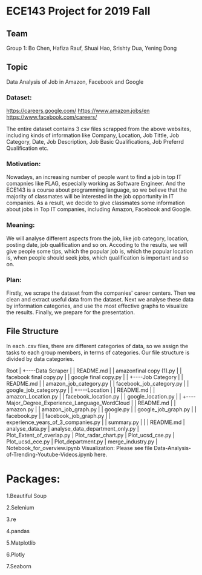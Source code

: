 # ECE143 Project for 2019 Fall
## Team
Group 1: Bo Chen, Hafiza Rauf, Shuai Hao, Srishty Dua, Yening Dong

## Topic
Data Analysis of Job in Amazon, Facebook and Google

### Dataset:
https://careers.google.com/
https://www.amazon.jobs/en
https://www.facebook.com/careers/

The entire dataset contains 3 csv files scrapped from the above websites, including kinds of information like Company, Location, Job Tittle, Job Category, Date, Job Description, Job Basic Qualifications, Job Preferrd Qualification etc.

### Motivation:
Nowadays, an increasing number of people want to find a job in top IT comapnies like FLAG, especially working as Software Engineer. And the ECE143 is a course about programming language, so we believe that the majority of classmates will be interested in the job opportunity in IT companies. As a result, we decide to give classmates some information about jobs in Top IT companies, including Amazon, Facebook and Google.

### Meaning:
We will analyse different aspects from the job, like job category, location, posting date, job qualification and so on. Accoding to the results, we will give people some tips, which the popular job is, which the popular location is, when people should seek jobs, which qualification is important and so on.

### Plan:
Firstly, we scrape the dataset from the companies' career centers. Then we clean and extract useful data from the dataset. Next we analyse these data by information categories, and use the most effective graphs to visualize the results. Finally, we prepare for the presentation.

## File Structure
In each .csv files, there are different categories of data, so we assign the tasks to each group members, in terms of categories. Our file structure is divided by data categories.

Root
|
+----Data Scraper
|       |   README.md
|       |   amazonfinal copy (1).py
|       |   facebook final copy.py
|       |   google final copy.py
|
|
+----Job Category
|       |   README.md
|       |   amazon_job_category.py
|       |   facebook_job_category.py
|       |   google_job_category.py
|
|
+----Location
|       |   README.md
|       |   amazon_Location.py
|       |   facebook_location.py
|       |   google_location.py
|
|
+----Major_Degree_Experience_Language_WordCloud
|       |   README.md
|       |   amazon.py
|       |   amazon_job_graph.py
|       |   google.py
|       |   google_job_graph.py
|       |   facebook.py
|       |   facebook_job_graph.py
|       |   experience_years_of_3_companies.py
|       |   summary.py
|
|
|    README.md
|    analyse_data.py
|    analyse_data_department_only.py
|    Plot_Extent_of_overlap.py
|    Plot_radar_chart.py
|    Plot_ucsd_cse.py
|    Plot_ucsd_ece.py
|    Plot_department.py
|    merge_industry.py
|    Notebook_for_overview.ipynb
Visualization:
Please see file Data-Analysis-of-Trending-Youtube-Videos.ipynb here.

# Packages:
1.Beautiful Soup

2.Selenium

3.re

4.pandas

5.Matplotlib

6.Plotly

7.Seaborn
